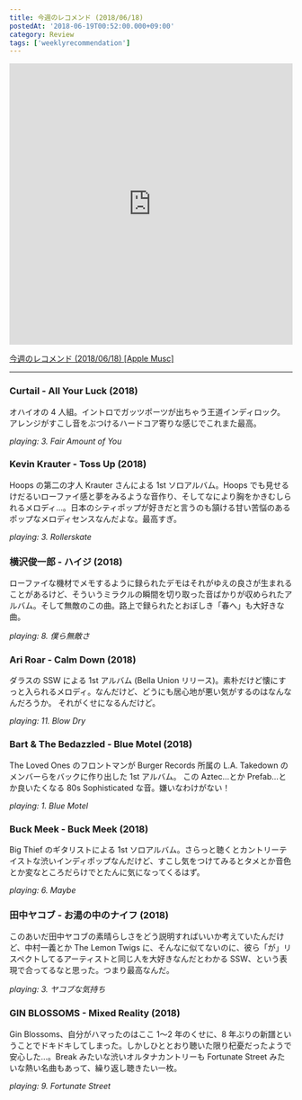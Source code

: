 ```yaml
---
title: 今週のレコメンド (2018/06/18)
postedAt: '2018-06-19T00:52:00.000+09:00'
category: Review
tags: ['weeklyrecommendation']
---
```


<iframe src="https://tools.applemusic.com/embed/v1/playlist/pl.u-XkD0LK0I4BNEAj?country=jp" height="500px" width="100%" frameborder="0"></iframe>

[今週のレコメンド (2018/06/18) \[Apple Musc\]](https://itunes.apple.com/jp/playlist/%E4%BB%8A%E9%80%B1%E3%81%AE%E3%83%AC%E3%82%B3%E3%83%A1%E3%83%B3%E3%83%89-2018-06-18/pl.u-XkD0LK0I4BNEAj)

---

### Curtail - All Your Luck (2018)

オハイオの 4 人組。イントロでガッツポーツが出ちゃう王道インディロック。アレンジがすこし音をぶつけるハードコア寄りな感じでこれまた最高。

_playing: 3\. Fair Amount of You_

### Kevin Krauter - Toss Up (2018)

Hoops の第二の才人 Krauter さんによる 1st ソロアルバム。Hoops でも見せるけだるいローファイ感と夢をみるような音作り、そしてなにより胸をかきむしられるメロディ…。日本のシティポップが好きだと言うのも頷ける甘い苦悩のあるポップなメロディセンスなんだよな。最高すぎ。

_playing: 3\. Rollerskate_

### 横沢俊一郎 - ハイジ (2018)

ローファイな機材でメモするように録られたデモはそれがゆえの良さが生まれることがあるけど、そういうミラクルの瞬間を切り取った音ばかりが収められたアルバム。そして無敵のこの曲。路上で録られたとおぼしき「春へ」も大好きな曲。

_playing: 8\. 僕ら無敵さ_

### Ari Roar - Calm Down (2018)

ダラスの SSW による 1st アルバム (Bella Union リリース)。素朴だけど懐にすっと入られるメロディ。なんだけど、どうにも居心地が悪い気がするのはなんなんだろうか。 それがくせになるんだけど。

_playing: 11\. Blow Dry_

### Bart & The Bedazzled - Blue Motel (2018)

The Loved Ones のフロントマンが Burger Records 所属の L.A. Takedown のメンバーらをバックに作り出した 1st アルバム。 この Aztec…とか Prefab…とか良いたくなる 80s Sophisticated な音。嫌いなわけがない！

_playing: 1\. Blue Motel_

### Buck Meek - Buck Meek (2018)

Big Thief のギタリストによる 1st ソロアルバム。さらっと聴くとカントリーテイストな渋いインディポップなんだけど、すこし気をつけてみるとタメとか音色とか変なところだらけでとたんに気になってくるはず。

_playing: 6\. Maybe_

### 田中ヤコブ - お湯の中のナイフ (2018)

このあいだ田中ヤコブの素晴らしさをどう説明すればいいか考えていたんだけど、中村一義とか The Lemon Twigs に、そんなに似てないのに、彼ら「が」リスペクトしてるアーティストと同じ人を大好きなんだとわかる SSW、という表現で合ってるなと思った。つまり最高なんだ。

_playing: 3\. ヤコブな気持ち_

### GIN BLOSSOMS - Mixed Reality (2018)

Gin Blossoms、自分がハマったのはここ 1〜2 年のくせに、8 年ぶりの新譜ということでドキドキしてしまった。しかしひととおり聴いた限り杞憂だったようで安心した…。Break みたいな渋いオルタナカントリーも Fortunate Street みたいな熱い名曲もあって、繰り返し聴きたい一枚。

_playing: 9\. Fortunate Street_
